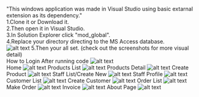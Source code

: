 
"This windows application was made in Visual Studio using basic extarnal extension as its dependency." <br>
1.Clone it or Download it. <br>
2.Then open it in Visual Studio. <br> 
3.In Solution Explorer click "mod_global". <br> 
4.Replace your directory directing to the MS Access database. <br>
![alt text](https://github.com/Nattytekabe/SouvenirShop/blob/master/Screenshot%20(118).png)
5.Then your all set. (check out the screenshots for more visual detail) <br>
How to Login After running code
![alt text](https://github.com/Nattytekabe/SouvenirShop/blob/master/Screenshot%20(117).png)<br>
Home  ![alt text](https://github.com/Nattytekabe/SouvenirShop/blob/master/Screenshot%20(149).png)
Products List  ![alt text](https://github.com/Nattytekabe/SouvenirShop/blob/master/Screenshot%20(150).png)
Products Detail  ![alt text](https://github.com/Nattytekabe/SouvenirShop/blob/master/Screenshot%20(151).png)
Create Product  ![alt text](https://github.com/Nattytekabe/SouvenirShop/blob/master/Screenshot%20(152).png)
Staff List/Create New  ![alt text](https://github.com/Nattytekabe/SouvenirShop/blob/master/Screenshot%20(153).png)
Staff Profile  ![alt text](https://github.com/Nattytekabe/SouvenirShop/blob/master/Screenshot%20(154).png)
Customer List  ![alt text](https://github.com/Nattytekabe/SouvenirShop/blob/master/Screenshot%20(155).png)
Create Customer  ![alt text](https://github.com/Nattytekabe/SouvenirShop/blob/master/Screenshot%20(156).png)
Order List  ![alt text](https://github.com/Nattytekabe/SouvenirShop/blob/master/Screenshot%20(157).png)
Make Order  ![alt text](https://github.com/Nattytekabe/SouvenirShop/blob/master/Screenshot%20(158).png)
Invoice  ![alt text](https://github.com/Nattytekabe/SouvenirShop/blob/master/Screenshot%20(159).png)
About Page  ![alt text](https://github.com/Nattytekabe/SouvenirShop/blob/master/Screenshot%20(160).png)
